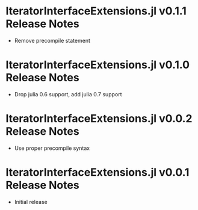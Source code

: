 # IteratorInterfaceExtensions.jl v0.1.1 Release Notes
* Remove precompile statement

# IteratorInterfaceExtensions.jl v0.1.0 Release Notes
* Drop julia 0.6 support, add julia 0.7 support

# IteratorInterfaceExtensions.jl v0.0.2 Release Notes
* Use proper precompile syntax

# IteratorInterfaceExtensions.jl v0.0.1 Release Notes
* Initial release
